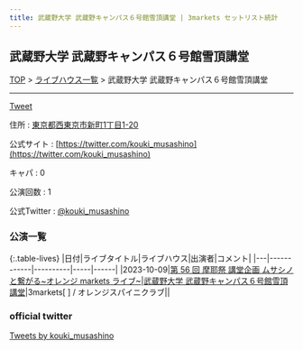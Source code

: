 ```yaml
---
title: 武蔵野大学 武蔵野キャンパス６号館雪頂講堂 | 3markets セットリスト統計
---
```

## 武蔵野大学 武蔵野キャンパス６号館雪頂講堂

[TOP](/setlist/) > [ライブハウス一覧](livehouses.html) > 武蔵野大学 武蔵野キャンパス６号館雪頂講堂

___

<a href="https://twitter.com/share?ref_src=twsrc%5Etfw" data-text="3markets[ ]セットリスト > 武蔵野大学 武蔵野キャンパス６号館雪頂講堂" class="twitter-share-button" data-via="3markets" data-hashtags="3markets" data-related="3markets" data-show-count="false">Tweet</a>

住所
:    <a href="https://www.google.co.jp/maps/search/%E6%9D%B1%E4%BA%AC%E9%83%BD%E8%A5%BF%E6%9D%B1%E4%BA%AC%E5%B8%82%E6%96%B0%E7%94%BA1%E4%B8%81%E7%9B%AE1-20" rel="noopener noreferrer" target="_blank">東京都西東京市新町1丁目1-20</a>

公式サイト
:    [https://twitter.com/kouki_musashino](https://twitter.com/kouki_musashino)

キャパ
:    0

公演回数
: 1


公式Twitter
: <a href="https://twitter.com/kouki_musashino">@kouki_musashino</a>


### 公演一覧

{:.table-lives}
|日付|ライブタイトル|ライブハウス|出演者|コメント|
|---|------------|----------|-----|------|
|<span class="nowrap">2023-10-09</span>|[第 56 回 摩耶祭 講堂企画 ムサシノと繋がる~オレンジ markets ライブ~](live083.html)|[武蔵野大学 武蔵野キャンパス６号館雪頂講堂](livehouse064.html)|3markets[ ] / オレンジスパイニクラブ||




### official twitter

<a class="twitter-timeline" href="https://twitter.com/kouki_musashino?ref_src=twsrc%5Etfw">Tweets by kouki_musashino</a> <script async src="https://platform.twitter.com/widgets.js" charset="utf-8"></script>


<script async src="https://platform.twitter.com/widgets.js" charset="utf-8"></script>